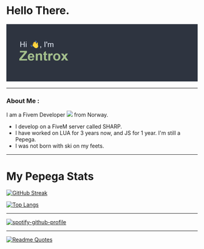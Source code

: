 <h1>
  Hello There.
</h1>

<div align="center">
  <img src="https://raw.githubusercontent.com/zentroxx/Zentroxx/main/header.png"/>
</div>

---

### About Me :


I am a Fivem Developer <img src="https://media.giphy.com/media/WUlplcMpOCEmTGBtBW/giphy.gif" width="30"> from Norway.

- I develop on a FiveM server called SHARP.
- I have worked on LUA for 3 years now, and JS for 1 year. I'm still a Pepega.
- I was not born with ski on my feets.

---

<h1>
  My Pepega Stats
</h1>

[![GitHub Streak](http://github-readme-streak-stats.herokuapp.com?user=zentroxx&theme=nord&date_format=n%2Fj%5B%2FY%5D)](https://git.io/streak-stats)


[![Top Langs](https://github-readme-stats.vercel.app/api/top-langs/?username=zentroxx&layout=compact&theme=nord)](https://github.com/anuraghazra/github-readme-stats)

---

[![spotify-github-profile](https://spotify-github-profile.vercel.app/api/view?uid=zxdexusxz&cover_image=true&theme=natemoo-re&bar_color=53b14f&bar_color_cover=false)](https://github.com/kittinan/spotify-github-profile)

---

[![Readme Quotes](https://quotes-github-readme.vercel.app/api?type=horizontal&theme=Algolia)](https://github.com/piyushsuthar/github-readme-quotes)
